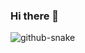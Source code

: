 ### Hi there 👋
<picture>
  <soure media="(perfers-color-scheme: dark)" srcset="<https://raw.githubusercontent.com/wish604/wish604/output/github-contribution-grid-snake-dark.svg>"/>
  <soure media="(perfers-color-scheme: light)" srcset="<https://raw.githubusercontent.com/wish604/wish604/output/github-contribution-grid-snake.svg>"/>
  <img alt="github-snake" src="<https://raw.githubusercontent.com/wish604/wish604/output/github-contribution-grid-snake.svg>"/>
</picture>
<!--
**wish604/wish604** is a ✨ _special_ ✨ repository because its `README.md` (this file) appears on your GitHub profile.

Here are some ideas to get you started:

- 🔭 I’m currently working on ...
- 🌱 I’m currently learning ...
- 👯 I’m looking to collaborate on ...
- 🤔 I’m looking for help with ...
- 💬 Ask me about ...
- 📫 How to reach me: ...
- 😄 Pronouns: ...
- ⚡ Fun fact: ...
-->
